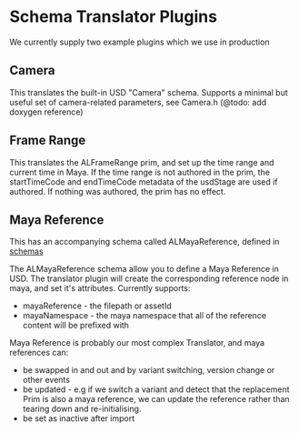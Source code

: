 # Schema Translator Plugins

We currently supply two example plugins which we use in production

## Camera
This translates the built-in USD "Camera" schema.
Supports a minimal but useful set of camera-related parameters, see Camera.h (@todo: add doxygen reference) 


## Frame Range
This translates the ALFrameRange prim, and set up the time range and current time in Maya.
If the time range is not authored in the prim, the startTimeCode and endTimeCode metadata of the usdStage are used if authored.
If nothing was authored, the prim has no effect.


## Maya Reference
This has an accompanying schema called ALMayaReference, defined in [schemas](../schemas/AL/usd/schemas/maya/schema.usda.in)

The ALMayaReference schema allow you to define a Maya Reference in USD. The translator plugin will create the corresponding reference node in maya, and set it's attributes.
Currently supports:
+ mayaReference - the filepath or assetId
+ mayaNamespace - the maya namespace that all of the reference content will be prefixed with

Maya Reference is probably our most complex Translator, and maya references can:

+ be swapped in and out and by variant switching, version change or other events
+ be updated - e.g if we switch a variant and detect that the replacement Prim is also a maya reference, we can update the reference rather than tearing down and re-initialising.
+ be set as inactive after import




  

